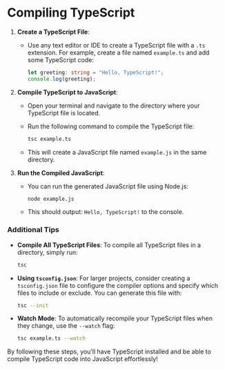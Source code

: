 # Compiling TypeScript

1. **Create a TypeScript File**:

   - Use any text editor or IDE to create a TypeScript file with a `.ts` extension. For example, create a file named `example.ts` and add some TypeScript code:

     ```typescript
     let greeting: string = "Hello, TypeScript!";
     console.log(greeting);
     ```

2. **Compile TypeScript to JavaScript**:

   - Open your terminal and navigate to the directory where your TypeScript file is located.
   - Run the following command to compile the TypeScript file:

     ```bash
     tsc example.ts
     ```

   - This will create a JavaScript file named `example.js` in the same directory.

3. **Run the Compiled JavaScript**:

   - You can run the generated JavaScript file using Node.js:

     ```bash
     node example.js
     ```

   - This should output: `Hello, TypeScript!` to the console.

### Additional Tips

- **Compile All TypeScript Files**: To compile all TypeScript files in a directory, simply run:

  ```bash
  tsc
  ```

- **Using `tsconfig.json`**: For larger projects, consider creating a `tsconfig.json` file to configure the compiler options and specify which files to include or exclude. You can generate this file with:

  ```bash
  tsc --init
  ```

- **Watch Mode**: To automatically recompile your TypeScript files when they change, use the `--watch` flag:

  ```bash
  tsc example.ts --watch
  ```

By following these steps, you’ll have TypeScript installed and be able to compile TypeScript code into JavaScript effortlessly!
